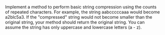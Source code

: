 Implement a method to perform basic string compression using the counts of repeated characters. 
For example, the string aabcccccaaa would become a2blc5a3. 
If the "compressed" string would not become smaller than the original string, your method should return the original string. You can assume the string has only uppercase and lowercase letters (a - z).